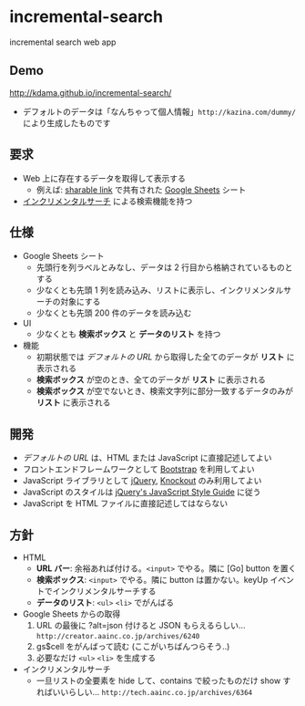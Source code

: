 # incremental-search
incremental search web app

Demo
----
http://kdama.github.io/incremental-search/
* デフォルトのデータは「なんちゃって個人情報」`http://kazina.com/dummy/` により生成したものです

要求
----

* Web 上に存在するデータを取得して表示する
  * 例えば: [sharable link](https://support.google.com/docs/answer/2494822) で共有された [Google Sheets](https://docs.google.com/spreadsheets/) シート
* [インクリメンタルサーチ](https://ja.wikipedia.org/wiki/%E3%82%A4%E3%83%B3%E3%82%AF%E3%83%AA%E3%83%A1%E3%83%B3%E3%82%BF%E3%83%AB%E3%82%B5%E3%83%BC%E3%83%81) による検索機能を持つ

仕様
----

* Google Sheets シート
  * 先頭行を列ラベルとみなし、データは 2 行目から格納されているものとする
  * 少なくとも先頭 1 列を読み込み、リストに表示し、インクリメンタルサーチの対象にする
  * 少なくとも先頭 200 件のデータを読み込む
* UI
  * 少なくとも **検索ボックス** と **データのリスト** を持つ
* 機能
  * 初期状態では *デフォルトの URL* から取得した全てのデータが **リスト** に表示される
  * **検索ボックス** が空のとき、全てのデータが **リスト** に表示される
  * **検索ボックス** が空でないとき、検索文字列に部分一致するデータのみが **リスト** に表示される

開発
----

* *デフォルトの URL* は、HTML または JavaScript に直接記述してよい
* フロントエンドフレームワークとして [Bootstrap](http://getbootstrap.com/) を利用してよい
* JavaScript ライブラリとして [jQuery](http://jquery.com/), [Knockout](http://knockoutjs.com/) のみ利用してよい
* JavaScript のスタイルは [jQuery's JavaScript Style Guide](https://contribute.jquery.org/style-guide/js/) に従う
* JavaScript を HTML ファイルに直接記述してはならない

方針
----

* HTML
  * **URL バー**: 余裕あれば付ける。`<input>` でやる。隣に [Go] button を置く
  * **検索ボックス**: `<input>` でやる。隣に button は置かない。keyUp イベントでインクリメンタルサーチする
  * **データのリスト**: `<ul>` `<li>` でがんばる
* Google Sheets からの取得
  1. URL の最後に ?alt=json 付けると JSON もらえるらしい... `http://creator.aainc.co.jp/archives/6240`
  2. gs$cell をがんばって読む (ここがいちばんつらそう..)
  3. 必要なだけ `<ul>` `<li>` を生成する
* インクリメンタルサーチ
  * 一旦リストの全要素を hide して、contains で絞ったものだけ show すればいいらしい... `http://tech.aainc.co.jp/archives/6364`
